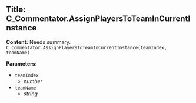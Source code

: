 ## Title: C_Commentator.AssignPlayersToTeamInCurrentInstance

**Content:**
Needs summary.
`C_Commentator.AssignPlayersToTeamInCurrentInstance(teamIndex, teamName)`

**Parameters:**
- `teamIndex`
  - *number*
- `teamName`
  - *string*